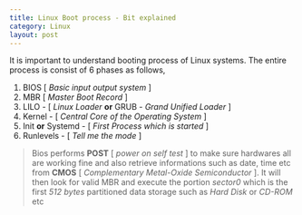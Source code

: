 ```yaml
---
title: Linux Boot process - Bit explained
category: Linux
layout: post
---
```

It is important to understand booting process of Linux systems. The entire process is consist of 6 phases as follows,
  1. BIOS [ *Basic input output system* ]
  2. MBR [ *Master Boot Record* ]
  3. LILO - [ *Linux Loader* **or** GRUB - *Grand Unified Loader* ]
  4. Kernel - [ *Central Core of the Operating System* ]
  5. Init **or** Systemd - [ *First Process which is started* ]
  6. Runlevels - [ *Tell me the mode* ]

> Bios performs **POST** [ *power on self test* ] to make sure hardwares all are working fine and also retrieve informations such as date, time etc from **CMOS** [ *Complementary Metal-Oxide Semiconductor* ]. It will then look for valid MBR and execute the portion *sector0* which is the first *512 bytes* partitioned data storage such as *Hard Disk* or *CD-ROM* etc